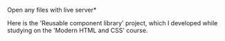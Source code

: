 Open any files with live server*

Here is the 'Reusable component library' project, which I developed while studying on the 'Modern HTML and CSS' course.
